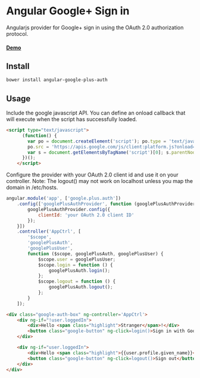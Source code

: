 # Angular Google+ Sign in

Angularjs provider for Google+ sign in using the OAuth 2.0 authorization protocol.

#### [Demo](http://www.luisateixeira.com/angular-google-plus-auth)

## Install

```bash
bower install angular-google-plus-auth
```

## Usage
Include the google javascript API. You can define an onload callback that will execute when the script has successfully loaded.
```html
<script type="text/javascript">
      (function() {
        var po = document.createElement('script'); po.type = 'text/javascript'; po.async = true;
        po.src = 'https://apis.google.com/js/client:platform.js?onload=googleAuthDone';
        var s = document.getElementsByTagName('script')[0]; s.parentNode.insertBefore(po, s);
      })();
    </script>
```
Configure the provider with your OAuth 2.0 client id and use it on your controller.
Note: The logout() may not work on localhost unless you map the domain in /etc/hosts.
```javascript
angular.module('app', ['google.plus.auth'])
    .config(['googlePlusAuthProvider', function (googlePlusAuthProvider) {
        googlePlusAuthProvider.config({
            clientId: 'your OAuth 2.0 client ID'
        });
    }])
    .controller('AppCtrl', [
        '$scope',
        'googlePlusAuth',
        'googlePlusUser',
        function ($scope, googlePlusAuth, googlePlusUser) {
            $scope.user = googlePlusUser;
            $scope.login = function () {
                googlePlusAuth.login();
            };
            $scope.logout = function () {
                googlePlusAuth.logout();
            };
        }
    ]);
```
```html
<div class="google-auth-box" ng-controller='AppCtrl'>
    <div ng-if="!user.loggedIn">
        <div>Hello <span class="highlight">Stranger</span>!</div>
        <button class="google-button" ng-click=login()>Sign in with Google</button>
    </div>

    <div ng-if="user.loggedIn">
        <div>Hello <span class="highlight">{{user.profile.given_name}}</span>!</div>
        <button class="google-button" ng-click=logout()>Sign out</button>
    </div>
</div>
```
